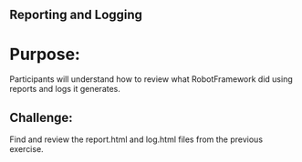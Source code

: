 ## Reporting and Logging

# Purpose:
Participants will understand how to review what RobotFramework did using reports and logs it generates.

## Challenge:
Find and review the report.html and log.html files from the previous exercise.
